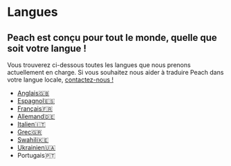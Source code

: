 # Langues
## Peach est conçu pour tout le monde, quelle que soit votre langue !

Vous trouverez ci-dessous toutes les langues que nous prenons actuellement en charge.
Si vous souhaitez nous aider à traduire Peach dans votre langue locale, [contactez-nous !](mailto:hello@peachbitcoin.com)

<ul>
  <li><a href="/">Anglais🇬🇧</a></li>
  <li><a href="/es">Espagnol🇪🇸</a></li>
  <li><a href="/fr">Français🇫🇷</a></li>
  <li><a href="/de">Allemand🇩🇪</a></li>
  <li><a href="/it">Italien🇮🇹</a></li>
  <li><a href="/el">Grec🇬🇷</a></li>
  <li><a href="/sw">Swahili🇰🇪</a></li>
  <li><a href="/uk">Ukrainien🇺🇦</a></li>
  <li><a href="/uk"></a>Portugais🇵🇹</li>
</ul>
